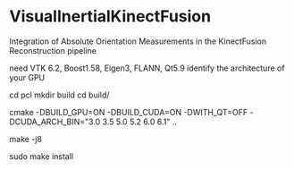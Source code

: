 # VisualInertialKinectFusion
Integration of Absolute Orientation Measurements in the KinectFusion Reconstruction pipeline



need VTK 6.2, Boost1.58, Eigen3, FLANN, Qt5.9
identify the architecture of your GPU

cd pcl
mkdir build
cd build/

cmake -DBUILD_GPU=ON -DBUILD_CUDA=ON -DWITH_QT=OFF -DCUDA_ARCH_BIN="3.0 3.5 5.0 5.2 6.0 6.1" ..

make -j8

sudo make install



